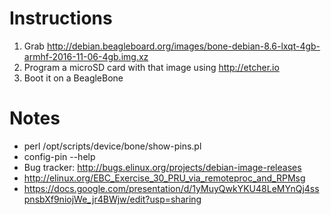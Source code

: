 # Instructions
1. Grab http://debian.beagleboard.org/images/bone-debian-8.6-lxqt-4gb-armhf-2016-11-06-4gb.img.xz
2. Program a microSD card with that image using http://etcher.io
3. Boot it on a BeagleBone

# Notes

* perl /opt/scripts/device/bone/show-pins.pl
* config-pin --help
* Bug tracker: http://bugs.elinux.org/projects/debian-image-releases
* http://elinux.org/EBC_Exercise_30_PRU_via_remoteproc_and_RPMsg
* https://docs.google.com/presentation/d/1yMuyQwkYKU48LeMYnQj4sspnsbXf9niojWe_jr4BWjw/edit?usp=sharing